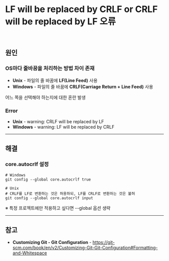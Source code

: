 # LF will be replaced by CRLF or CRLF will be replaced by LF 오류

<br>

## 원인
### OS마다 줄바꿈을 처리하는 방법 차이 존재
- **Unix** - 파일의 줄 바꿈에 **LF(Line Feed)** 사용
- **Windows** - 파일의 줄 바꿈에 **CRLF(Carriage Return + Line Feed)** 사용

어느 쪽을 선택해야 하는지에 대한 혼란 발생

### Error
- **Unix** - warning: CRLF will be replaced by LF
- **Windows** - warning: LF will be replaced by CRLF

<hr>

## 해결
### core.autocrlf 설정
```shell
# Windows
git config --global core.autocrlf true

# Unix
# CRLF를 LF로 변환하는 것은 허용하되, LF를 CRLF로 변환하는 것은 불허
git config --global core.autocrlf input
```
※ 특정 프로젝트에만 적용하고 싶다면 --global 옵션 생략

<hr>

## 참고
- **Customizing Git - Git Configuration** - https://git-scm.com/book/en/v2/Customizing-Git-Git-Configuration#Formatting-and-Whitespace
